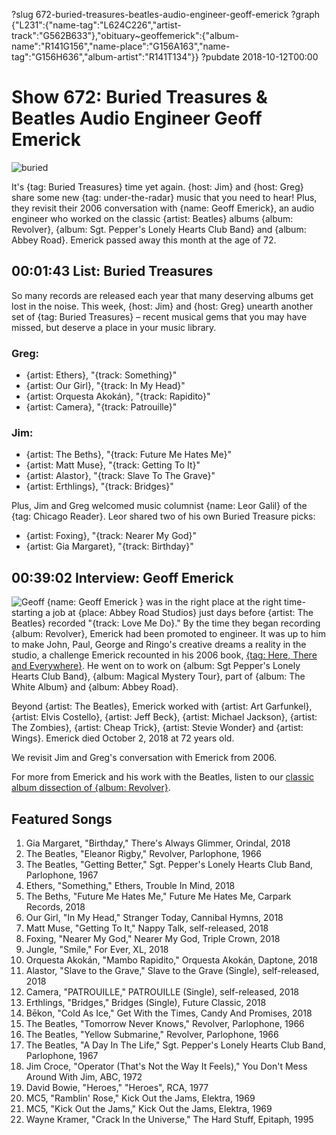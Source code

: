 ?slug 672-buried-treasures-beatles-audio-engineer-geoff-emerick
?graph {"L231":{"name-tag":"L624C226","artist-track":"G562B633"},"obituary~geoffemerick":{"album-name":"R141G156","name-place":"G156A163","name-tag":"G156H636","album-artist":"R141T134"}}
?pubdate 2018-10-12T00:00

# Show 672: Buried Treasures & Beatles Audio Engineer Geoff Emerick

![buried](//static.soundopinions.org/images/2018/BT_record.jpg)

It's {tag: Buried Treasures} time yet again. {host: Jim} and {host: Greg} share some new {tag: under-the-radar} music that you need to hear! Plus, they revisit their 2006 conversation with {name: Geoff Emerick}, an audio engineer who worked on the classic {artist: Beatles} albums {album: Revolver}, {album: Sgt. Pepper's Lonely Hearts Club Band} and {album: Abbey Road}. Emerick passed away this month at the age of 72.

## 00:01:43 List: Buried Treasures

So many records are released each year that many deserving albums get lost in the noise. This week, {host: Jim} and {host: Greg} unearth another set of {tag: Buried Treasures} – recent musical gems that you may have missed, but deserve a place in your music library.

### Greg:
- {artist: Ethers}, "{track: Something}"
- {artist: Our Girl}, "{track: In My Head}"
- {artist: Orquesta Akokán}, "{track: Rapidito}"
- {artist: Camera}, "{track: Patrouille}"

### Jim:
- {artist: The Beths}, "{track: Future Me Hates Me}"
- {artist: Matt Muse}, "{track: Getting To It}"
- {artist: Alastor}, "{track: Slave To The Grave}"
- {artist: Erthlings}, "{track: Bridges}"

Plus, Jim and Greg welcomed music columnist {name: Leor Galil} of the {tag: Chicago Reader}. Leor shared two of his own Buried Treasure picks:

- {artist: Foxing}, "{track: Nearer My God}"
- {artist: Gia Margaret}, "{track: Birthday}"


## 00:39:02 Interview: Geoff Emerick
![Geoff](//static.soundopinions.org/images/2018/geoff_e.jpg)
{name: Geoff Emerick } was in the right place at the right time- starting a job at {place: Abbey Road Studios} just days before {artist: The Beatles} recorded "{track: Love Me Do}." By the time they began recording {album: Revolver}, Emerick had been promoted to engineer. It was up to him to make John, Paul, George and Ringo's creative dreams a reality in the studio, a challenge Emerick recounted in his 2006 book, [{tag: Here, There and Everywhere}](https://www.penguinrandomhouse.com/books/294781/here-there-and-everywhere-by-geoff-emerick/9781592402694/). He went on to work on {album: Sgt Pepper's Lonely Hearts Club Band}, {album: Magical Mystery Tour}, part of {album: The White Album} and {album: Abbey Road}. 

Beyond {artist: The Beatles}, Emerick worked with {artist: Art Garfunkel}, {artist: Elvis Costello}, {artist: Jeff Beck}, {artist: Michael Jackson}, {artist: The Zombies}, {artist: Cheap Trick}, {artist: Stevie Wonder} and {artist: Wings}. Emerick died October 2, 2018 at 72 years old. 

We revisit Jim and Greg's conversation with Emerick from 2006. 

For more from Emerick and his work with the Beatles, listen to our [classic album dissection of {album: Revolver}](https://soundopinions.org/show/25/#revolver).


## Featured Songs
1. Gia Margaret, "Birthday," There's Always Glimmer, Orindal, 2018
1. The Beatles, "Eleanor Rigby," Revolver, Parlophone, 1966
1. The Beatles, "Getting Better," Sgt. Pepper's Lonely Hearts Club Band, Parlophone, 1967
1. Ethers, "Something," Ethers, Trouble In Mind, 2018
1. The Beths, "Future Me Hates Me," Future Me Hates Me, Carpark Records, 2018
1. Our Girl, "In My Head," Stranger Today, Cannibal Hymns, 2018
1. Matt Muse, "Getting To It," Nappy Talk, self-released, 2018
1. Foxing, "Nearer My God," Nearer My God, Triple Crown, 2018
1. Jungle, "Smile," For Ever, XL, 2018
1. Orquesta Akokán, "Mambo Rapidito," Orquesta Akokán, Daptone, 2018
1. Alastor, "Slave to the Grave," Slave to the Grave (Single), self-released, 2018
1. Camera, "PATROUILLE," PATROUILLE (Single), self-released, 2018
1. Erthlings, "Bridges," Bridges (Single), Future Classic, 2018
1. Bēkon, "Cold As Ice," Get With the Times, Candy And Promises, 2018
1. The Beatles, "Tomorrow Never Knows," Revolver, Parlophone, 1966
1. The Beatles, "Yellow Submarine," Revolver, Parlophone, 1966
1. The Beatles, "A Day In The Life," Sgt. Pepper's Lonely Hearts Club Band, Parlophone, 1967
1. Jim Croce, "Operator (That's Not the Way It Feels)," You Don't Mess Around With Jim, ABC, 1972
1. David Bowie, "Heroes," "Heroes", RCA, 1977
1. MC5, "Ramblin' Rose," Kick Out the Jams, Elektra, 1969
1. MC5, "Kick Out the Jams," Kick Out the Jams, Elektra, 1969
1. Wayne Kramer, "Crack In the Universe," The Hard Stuff, Epitaph, 1995
